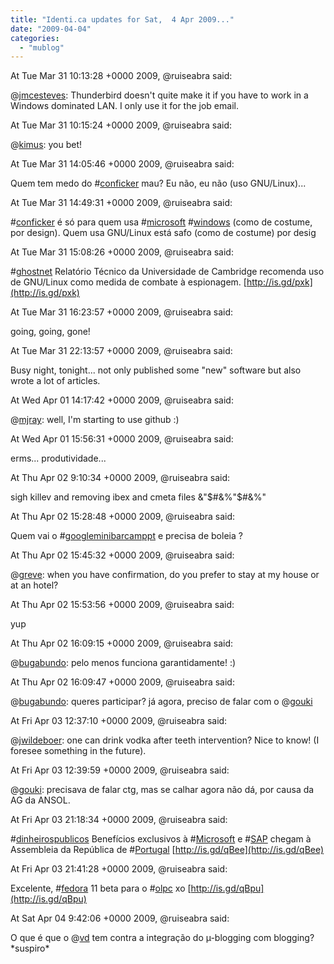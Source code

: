 ```yaml
---
title: "Identi.ca updates for Sat,  4 Apr 2009..."
date: "2009-04-04"
categories: 
  - "mublog"
---
```


At Tue Mar 31 10:13:28 +0000 2009, @ruiseabra said:

@[jmcesteves](http://identi.ca/jmcesteves): Thunderbird doesn't quite make it if you have to work in a Windows dominated LAN. I only use it for the job email.

At Tue Mar 31 10:15:24 +0000 2009, @ruiseabra said:

@[kimus](http://identi.ca/kimus): you bet!

At Tue Mar 31 14:05:46 +0000 2009, @ruiseabra said:

Quem tem medo do #[conficker](http://identi.ca/tag/conficker) mau? Eu não, eu não (uso GNU/Linux)...

At Tue Mar 31 14:49:31 +0000 2009, @ruiseabra said:

#[conficker](http://identi.ca/tag/conficker) é só para quem usa #[microsoft](http://identi.ca/tag/microsoft) #[windows](http://identi.ca/tag/windows) (como de costume, por design). Quem usa GNU/Linux está safo (como de costume) por desig

At Tue Mar 31 15:08:26 +0000 2009, @ruiseabra said:

#[ghostnet](http://identi.ca/tag/ghostnet) Relatório Técnico da Universidade de Cambridge recomenda uso de GNU/Linux como medida de combate à espionagem. [http://is.gd/pxk](http://is.gd/pxk)

At Tue Mar 31 16:23:57 +0000 2009, @ruiseabra said:

going, going, gone!

At Tue Mar 31 22:13:57 +0000 2009, @ruiseabra said:

Busy night, tonight... not only published some "new" software but also wrote a lot of articles.

At Wed Apr 01 14:17:42 +0000 2009, @ruiseabra said:

@[mjray](http://identi.ca/mjray): well, I'm starting to use github :)

At Wed Apr 01 15:56:31 +0000 2009, @ruiseabra said:

erms... produtividade...

At Thu Apr 02 9:10:34 +0000 2009, @ruiseabra said:

sigh killev and removing ibex and cmeta files &"$#&%"$#&%"

At Thu Apr 02 15:28:48 +0000 2009, @ruiseabra said:

Quem vai o #[googleminibarcamppt](http://identi.ca/tag/googleminibarcamppt) e precisa de boleia ?

At Thu Apr 02 15:45:32 +0000 2009, @ruiseabra said:

@[greve](http://identi.ca/greve): when you have confirmation, do you prefer to stay at my house or at an hotel?

At Thu Apr 02 15:53:56 +0000 2009, @ruiseabra said:

yup

At Thu Apr 02 16:09:15 +0000 2009, @ruiseabra said:

@[bugabundo](http://identi.ca/bugabundo): pelo menos funciona garantidamente! :)

At Thu Apr 02 16:09:47 +0000 2009, @ruiseabra said:

@[bugabundo](http://identi.ca/bugabundo): queres participar? já agora, preciso de falar com o @[gouki](http://identi.ca/gouki)

At Fri Apr 03 12:37:10 +0000 2009, @ruiseabra said:

@[jwildeboer](http://identi.ca/jwildeboer): one can drink vodka after teeth intervention? Nice to know! (I foresee something in the future).

At Fri Apr 03 12:39:59 +0000 2009, @ruiseabra said:

@[gouki](http://identi.ca/gouki): precisava de falar ctg, mas se calhar agora não dá, por causa da AG da ANSOL.

At Fri Apr 03 21:18:34 +0000 2009, @ruiseabra said:

#[dinheirospublicos](http://identi.ca/tag/dinheirospublicos) Benefícios exclusivos à #[Microsoft](http://identi.ca/tag/Microsoft) e #[SAP](http://identi.ca/tag/SAP) chegam à Assembleia da República de #[Portugal](http://identi.ca/tag/Portugal) [http://is.gd/qBee](http://is.gd/qBee)

At Fri Apr 03 21:41:28 +0000 2009, @ruiseabra said:

Excelente, #[fedora](http://identi.ca/tag/fedora) 11 beta para o #[olpc](http://identi.ca/tag/olpc) xo [http://is.gd/qBpu](http://is.gd/qBpu)

At Sat Apr 04 9:42:06 +0000 2009, @ruiseabra said:

O que é que o @[vd](http://identi.ca/vd) tem contra a integração do µ-blogging com blogging? \*suspiro\*
